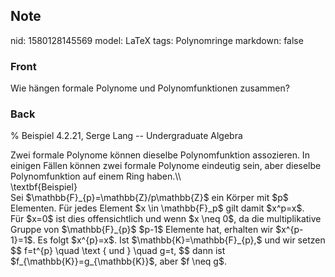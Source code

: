 ## Note
nid: 1580128145569
model: LaTeX
tags: Polynomringe
markdown: false

### Front
Wie hängen formale Polynome und Polynomfunktionen zusammen?

### Back
% Beispiel 4.2.21, Serge Lang -- Undergraduate Algebra<div>
</div><div>Zwei formale Polynome können dieselbe Polynomfunktion assozieren. In einigen Fällen können zwei formale Polynome eindeutig sein, aber dieselbe Polynomfunktion auf einem Ring haben.\\</div><div>
</div><div>\textbf{Beispiel}</div><div>
</div><div>Sei $\mathbb{F}_{p}=\mathbb{Z}/p<span>\mathbb{Z}</span><span>$ ein Körper mit $p$ Elementen. Für jedes Element $x \in \mathbb{F}_p$ gilt damit $x^p=x$.</span></div><div><span>
</span></div><div>Für $x=0$ ist dies offensichtlich und wenn $x \neq 0$, da die multiplikative Gruppe von $\mathbb{F}_{p}$ $p-1$ Elemente hat, erhalten wir $x^{p-1}=1$. Es folgt $x^{p}=x$. Ist  $\mathbb{K}=\mathbb{F}_{p},$ und wir setzen
$$
f=t^{p} \quad \text { und } \quad g=t,
$$
dann ist $f_{\mathbb{K}}=g_{\mathbb{K}}$, aber $f \neq g$.<span>
</span></div>
